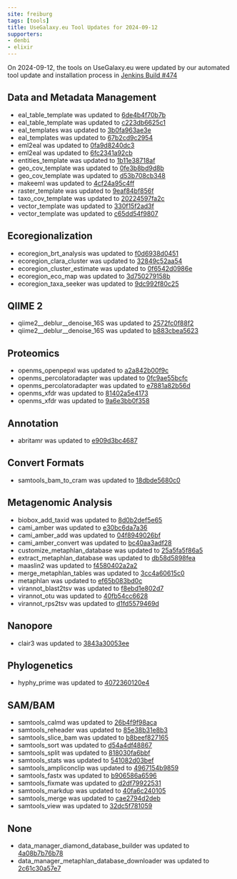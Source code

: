 ```yaml
---
site: freiburg
tags: [tools]
title: UseGalaxy.eu Tool Updates for 2024-09-12
supporters:
- denbi
- elixir
---
```


On 2024-09-12, the tools on UseGalaxy.eu were updated by our automated tool update and installation process in [Jenkins Build #474](https://build.galaxyproject.eu/job/usegalaxy-eu/job/install-tools/#474/)


## Data and Metadata Management

- eal_table_template was updated to [6de4b4f70b7b](https://toolshed.g2.bx.psu.edu/view/ecology/eal_table_template/6de4b4f70b7b)
- eal_table_template was updated to [c223db6625c1](https://toolshed.g2.bx.psu.edu/view/ecology/eal_table_template/c223db6625c1)
- eal_templates was updated to [3b0fa963ae3e](https://toolshed.g2.bx.psu.edu/view/ecology/eal_templates/3b0fa963ae3e)
- eal_templates was updated to [67b2cd9c2954](https://toolshed.g2.bx.psu.edu/view/ecology/eal_templates/67b2cd9c2954)
- eml2eal was updated to [0fa9d8240dc3](https://toolshed.g2.bx.psu.edu/view/ecology/eml2eal/0fa9d8240dc3)
- eml2eal was updated to [6fc2341a92cb](https://toolshed.g2.bx.psu.edu/view/ecology/eml2eal/6fc2341a92cb)
- entities_template was updated to [1b11e38718af](https://toolshed.g2.bx.psu.edu/view/ecology/entities_template/1b11e38718af)
- geo_cov_template was updated to [0fe3b8bd9d8b](https://toolshed.g2.bx.psu.edu/view/ecology/geo_cov_template/0fe3b8bd9d8b)
- geo_cov_template was updated to [d53b708cb348](https://toolshed.g2.bx.psu.edu/view/ecology/geo_cov_template/d53b708cb348)
- makeeml was updated to [4cf24a95c4ff](https://toolshed.g2.bx.psu.edu/view/ecology/makeeml/4cf24a95c4ff)
- raster_template was updated to [9eaf84bf856f](https://toolshed.g2.bx.psu.edu/view/ecology/raster_template/9eaf84bf856f)
- taxo_cov_template was updated to [20224597fa2c](https://toolshed.g2.bx.psu.edu/view/ecology/taxo_cov_template/20224597fa2c)
- vector_template was updated to [330f15f2ad3f](https://toolshed.g2.bx.psu.edu/view/ecology/vector_template/330f15f2ad3f)
- vector_template was updated to [c65dd54f9807](https://toolshed.g2.bx.psu.edu/view/ecology/vector_template/c65dd54f9807)

## Ecoregionalization

- ecoregion_brt_analysis was updated to [f0d6938d0451](https://toolshed.g2.bx.psu.edu/view/ecology/ecoregion_brt_analysis/f0d6938d0451)
- ecoregion_clara_cluster was updated to [32849c52aa54](https://toolshed.g2.bx.psu.edu/view/ecology/ecoregion_clara_cluster/32849c52aa54)
- ecoregion_cluster_estimate was updated to [0f6542d0986e](https://toolshed.g2.bx.psu.edu/view/ecology/ecoregion_cluster_estimate/0f6542d0986e)
- ecoregion_eco_map was updated to [3d750279158b](https://toolshed.g2.bx.psu.edu/view/ecology/ecoregion_eco_map/3d750279158b)
- ecoregion_taxa_seeker was updated to [9dc992f80c25](https://toolshed.g2.bx.psu.edu/view/ecology/ecoregion_taxa_seeker/9dc992f80c25)

## QIIME 2

- qiime2__deblur__denoise_16S was updated to [2572fc0f88f2](https://toolshed.g2.bx.psu.edu/view/q2d2/qiime2__deblur__denoise_16S/2572fc0f88f2)
- qiime2__deblur__denoise_16S was updated to [b883cbea5623](https://toolshed.g2.bx.psu.edu/view/q2d2/qiime2__deblur__denoise_16S/b883cbea5623)

## Proteomics

- openms_openpepxl was updated to [a2a842b00f9c](https://toolshed.g2.bx.psu.edu/view/galaxyp/openms_openpepxl/a2a842b00f9c)
- openms_percolatoradapter was updated to [0fc9ae55bcfc](https://toolshed.g2.bx.psu.edu/view/galaxyp/openms_percolatoradapter/0fc9ae55bcfc)
- openms_percolatoradapter was updated to [e7881a82b56d](https://toolshed.g2.bx.psu.edu/view/galaxyp/openms_percolatoradapter/e7881a82b56d)
- openms_xfdr was updated to [81402a5e4173](https://toolshed.g2.bx.psu.edu/view/galaxyp/openms_xfdr/81402a5e4173)
- openms_xfdr was updated to [9a6e3bb0f358](https://toolshed.g2.bx.psu.edu/view/galaxyp/openms_xfdr/9a6e3bb0f358)

## Annotation

- abritamr was updated to [e909d3bc4687](https://toolshed.g2.bx.psu.edu/view/iuc/abritamr/e909d3bc4687)

## Convert Formats

- samtools_bam_to_cram was updated to [18dbde5680c0](https://toolshed.g2.bx.psu.edu/view/iuc/samtools_bam_to_cram/18dbde5680c0)

## Metagenomic Analysis

- biobox_add_taxid was updated to [8d0b2def5e65](https://toolshed.g2.bx.psu.edu/view/iuc/biobox_add_taxid/8d0b2def5e65)
- cami_amber was updated to [e30bc6da7a36](https://toolshed.g2.bx.psu.edu/view/iuc/cami_amber/e30bc6da7a36)
- cami_amber_add was updated to [04f8949026bf](https://toolshed.g2.bx.psu.edu/view/iuc/cami_amber_add/04f8949026bf)
- cami_amber_convert was updated to [bc40aa3adf28](https://toolshed.g2.bx.psu.edu/view/iuc/cami_amber_convert/bc40aa3adf28)
- customize_metaphlan_database was updated to [25a5fa5f86a5](https://toolshed.g2.bx.psu.edu/view/iuc/customize_metaphlan_database/25a5fa5f86a5)
- extract_metaphlan_database was updated to [db58d5898fea](https://toolshed.g2.bx.psu.edu/view/iuc/extract_metaphlan_database/db58d5898fea)
- maaslin2 was updated to [f4580402a2a2](https://toolshed.g2.bx.psu.edu/view/iuc/maaslin2/f4580402a2a2)
- merge_metaphlan_tables was updated to [3cc4a60615c0](https://toolshed.g2.bx.psu.edu/view/iuc/merge_metaphlan_tables/3cc4a60615c0)
- metaphlan was updated to [ef65b083bd0c](https://toolshed.g2.bx.psu.edu/view/iuc/metaphlan/ef65b083bd0c)
- virannot_blast2tsv was updated to [f8ebd1e802d7](https://toolshed.g2.bx.psu.edu/view/iuc/virannot_blast2tsv/f8ebd1e802d7)
- virannot_otu was updated to [40fb54cc6628](https://toolshed.g2.bx.psu.edu/view/iuc/virannot_otu/40fb54cc6628)
- virannot_rps2tsv was updated to [d1fd5579469d](https://toolshed.g2.bx.psu.edu/view/iuc/virannot_rps2tsv/d1fd5579469d)

## Nanopore

- clair3 was updated to [3843a30053ee](https://toolshed.g2.bx.psu.edu/view/iuc/clair3/3843a30053ee)

## Phylogenetics

- hyphy_prime was updated to [4072360120e4](https://toolshed.g2.bx.psu.edu/view/iuc/hyphy_prime/4072360120e4)

## SAM/BAM

- samtools_calmd was updated to [26b4f9f98aca](https://toolshed.g2.bx.psu.edu/view/devteam/samtools_calmd/26b4f9f98aca)
- samtools_reheader was updated to [85e38b31e8b3](https://toolshed.g2.bx.psu.edu/view/devteam/samtools_reheader/85e38b31e8b3)
- samtools_slice_bam was updated to [b8beef827165](https://toolshed.g2.bx.psu.edu/view/devteam/samtools_slice_bam/b8beef827165)
- samtools_sort was updated to [d54a4df48867](https://toolshed.g2.bx.psu.edu/view/devteam/samtools_sort/d54a4df48867)
- samtools_split was updated to [818030fa6bbf](https://toolshed.g2.bx.psu.edu/view/devteam/samtools_split/818030fa6bbf)
- samtools_stats was updated to [541082d03bef](https://toolshed.g2.bx.psu.edu/view/devteam/samtools_stats/541082d03bef)
- samtools_ampliconclip was updated to [4967154b9859](https://toolshed.g2.bx.psu.edu/view/iuc/samtools_ampliconclip/4967154b9859)
- samtools_fastx was updated to [b906586a6596](https://toolshed.g2.bx.psu.edu/view/iuc/samtools_fastx/b906586a6596)
- samtools_fixmate was updated to [d2df79922531](https://toolshed.g2.bx.psu.edu/view/iuc/samtools_fixmate/d2df79922531)
- samtools_markdup was updated to [40fa6c240105](https://toolshed.g2.bx.psu.edu/view/iuc/samtools_markdup/40fa6c240105)
- samtools_merge was updated to [cae2794d2deb](https://toolshed.g2.bx.psu.edu/view/iuc/samtools_merge/cae2794d2deb)
- samtools_view was updated to [32dc5f781059](https://toolshed.g2.bx.psu.edu/view/iuc/samtools_view/32dc5f781059)

## None

- data_manager_diamond_database_builder was updated to [4a08b7b76b78](https://toolshed.g2.bx.psu.edu/view/iuc/data_manager_diamond_database_builder/4a08b7b76b78)
- data_manager_metaphlan_database_downloader was updated to [2c61c30a57e7](https://toolshed.g2.bx.psu.edu/view/iuc/data_manager_metaphlan_database_downloader/2c61c30a57e7)

